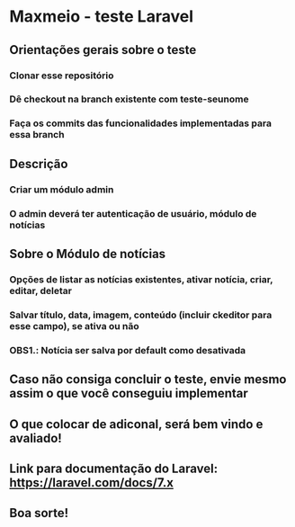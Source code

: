 # Maxmeio - teste Laravel

## Orientações gerais sobre o teste

### Clonar esse repositório
### Dê checkout na branch existente com teste-seunome
### Faça os commits das funcionalidades implementadas para essa branch

## Descrição
### Criar um módulo admin
### O admin deverá ter autenticação de usuário, módulo de notícias

## Sobre o Módulo de notícias
### Opções de listar as notícias existentes, ativar notícia, criar, editar, deletar
### Salvar título, data, imagem, conteúdo (incluir ckeditor para esse campo), se ativa ou não
### OBS1.: Notícia ser salva por default como desativada

## Caso não consiga concluir o teste, envie mesmo assim o que você conseguiu implementar
## O que colocar de adiconal, será bem vindo e avaliado!

## Link para documentação do Laravel: https://laravel.com/docs/7.x

## Boa sorte!

